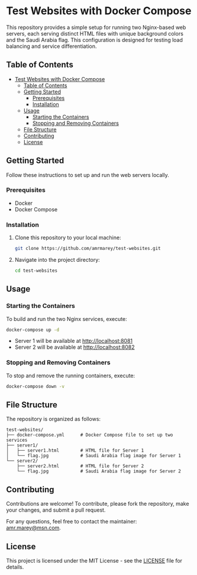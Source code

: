 
# Test Websites with Docker Compose

This repository provides a simple setup for running two Nginx-based web servers, each serving distinct HTML files with unique background colors and the Saudi Arabia flag. This configuration is designed for testing load balancing and service differentiation.

## Table of Contents
- [Test Websites with Docker Compose](#test-websites-with-docker-compose)
  - [Table of Contents](#table-of-contents)
  - [Getting Started](#getting-started)
    - [Prerequisites](#prerequisites)
    - [Installation](#installation)
  - [Usage](#usage)
    - [Starting the Containers](#starting-the-containers)
    - [Stopping and Removing Containers](#stopping-and-removing-containers)
  - [File Structure](#file-structure)
  - [Contributing](#contributing)
  - [License](#license)

## Getting Started

Follow these instructions to set up and run the web servers locally.

### Prerequisites

- Docker
- Docker Compose

### Installation

1. Clone this repository to your local machine:
   ```bash
   git clone https://github.com/amrmarey/test-websites.git
   ```
2. Navigate into the project directory:
   ```bash
   cd test-websites
   ```

## Usage

### Starting the Containers

To build and run the two Nginx services, execute:

```bash
docker-compose up -d
```

- Server 1 will be available at [http://localhost:8081](http://localhost:8081)
- Server 2 will be available at [http://localhost:8082](http://localhost:8082)

### Stopping and Removing Containers

To stop and remove the running containers, execute:

```bash
docker-compose down -v
```

## File Structure

The repository is organized as follows:

```
test-websites/
├── docker-compose.yml      # Docker Compose file to set up two services
├── server1/
│   ├── server1.html        # HTML file for Server 1
│   └── flag.jpg            # Saudi Arabia flag image for Server 1
└── server2/
    ├── server2.html        # HTML file for Server 2
    └── flag.jpg            # Saudi Arabia flag image for Server 2
```

## Contributing

Contributions are welcome! To contribute, please fork the repository, make your changes, and submit a pull request.

For any questions, feel free to contact the maintainer: [amr.marey@msn.com](mailto:amr.marey@msn.com).

## License

This project is licensed under the MIT License - see the [LICENSE](LICENSE) file for details.
